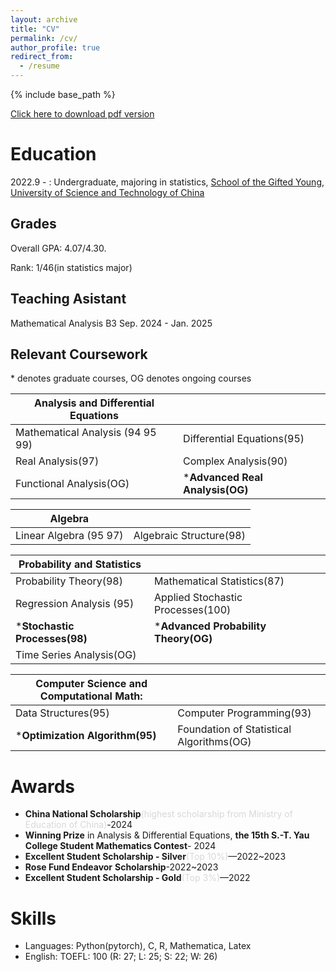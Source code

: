 ```yaml
---
layout: archive
title: "CV"
permalink: /cv/
author_profile: true
redirect_from:
  - /resume
---
```


{% include base_path %}

[Click here to download pdf version](../assets/Curriculum_Vitae.pdf)

Education
======
2022.9 - : Undergraduate, majoring in statistics, [School of the Gifted Young](https://en.scgy.ustc.edu.cn/), [University of Science and Technology of China](https://en.ustc.edu.cn/)

## Grades

Overall GPA: 4.07/4.30.

Rank: 1/46(in statistics major)

## Teaching Asistant
Mathematical Analysis B3       Sep. 2024 - Jan. 2025

## Relevant Coursework
\* denotes graduate courses, OG denotes ongoing courses

|Analysis and Differential Equations||
|------------ | ----------- |
| Mathematical Analysis (94 95 99)| Differential Equations(95)| 
| Real Analysis(97) | Complex Analysis(90)      |
| Functional Analysis(OG) |***Advanced Real Analysis(OG)** |

|Algebra||
|------------ | ----------- |
| Linear Algebra (95 97)| Algebraic Structure(98)| 

|Probability and Statistics||
|------------ | ----------- |
| Probability Theory(98)| Mathematical Statistics(87)| 
|Regression Analysis (95) | Applied Stochastic Processes(100) | 
|***Stochastic Processes(98)**  |***Advanced Probability Theory(OG)**|
|Time Series Analysis(OG)||


|Computer Science and Computational Math:||
|------------ | ----------- |
| Data Structures(95)| Computer Programming(93)| 
|***Optimization Algorithm(95)**|Foundation of Statistical Algorithms(OG)|

# Awards
* **China National Scholarship**<span style="color: #D8D8D8 ;">(highest scholarship from Ministry of Education of China)</span>-2024
* **Winning Prize** in Analysis & Differential Equations, **the 15th S.-T. Yau College Student Mathematics Contest**- 2024
* **Excellent Student Scholarship - Silver**<span style="color: #D8D8D8 ;">(Top 10%)</span>—2022~2023
* **Rose Fund Endeavor** **Scholarship**-2022~2023
* **Excellent Student Scholarship - Gold**<span style="color: #D8D8D8 ;">(Top 3%)</span>—2022

  
# Skills
* Languages: Python(pytorch),  C, R, Mathematica, Latex
* English: TOEFL: 100 (R: 27; L: 25; S: 22; W: 26)
  <!--    Libraries: pandas, NumPy, Matplotlib -->
 

